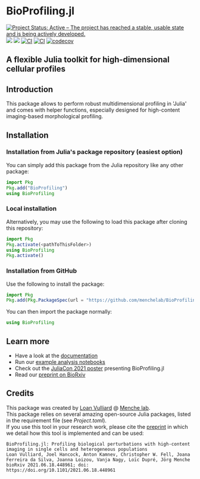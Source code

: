 # BioProfiling.jl
[![Project Status: Active – The project has reached a stable, usable state and is being actively developed.](https://www.repostatus.org/badges/latest/active.svg)](https://www.repostatus.org/#active)
[![](https://img.shields.io/badge/license-MIT-green.svg?style=flat-square)](https://github.com/menchelab/RMP.jl/blob/master/LICENSE)
[![](https://img.shields.io/badge/docs-dev-blue.svg)](https://menchelab.github.io/BioProfiling.jl/dev/)
[![CI](https://github.com/menchelab/BioProfiling.jl/actions/workflows/CI.yml/badge.svg)](https://github.com/menchelab/BioProfiling.jl/actions/workflows/CI.yml)
[![CI](https://github.com/menchelab/BioProfiling.jl/actions/workflows/NightlyCI.yml/badge.svg)](https://github.com/menchelab/BioProfiling.jl/actions/workflows/NightlyCI.yml)
[![codecov](https://codecov.io/gh/menchelab/BioProfiling.jl/branch/master/graph/badge.svg?token=JE1KSLYYR6)](https://codecov.io/gh/menchelab/BioProfiling.jl)

A flexible Julia toolkit for high-dimensional cellular profiles
---

## Introduction

This package allows to perform robust multidimensional profiling in 'Julia' and comes with helper functions, especially designed for high-content imaging-based morphological profiling.

## Installation

### Installation from Julia's package repository (easiest option)

You can simply add this package from the Julia repository like any other package:

```julia
import Pkg
Pkg.add("BioProfiling")
using BioProfiling
```

### Local installation

Alternatively, you may use the following to load this package after cloning this repository:

```julia
import Pkg
Pkg.activate(<pathToThisFolder>)
using BioProfiling
Pkg.activate()
```

### Installation from GitHub

Use the following to install the package:

```julia
import Pkg
Pkg.add(Pkg.PackageSpec(url = "https://github.com/menchelab/BioProfiling.jl.git"))
```

You can then import the package normally:

```julia
using BioProfiling
```

## Learn more

* Have a look at the [documentation](https://menchelab.github.io/BioProfiling.jl/dev/)
* Run our [example analysis notebooks](https://github.com/menchelab/BioProfilingNotebooks)
* Check out the [JuliaCon 2021 poster](https://drive.google.com/file/d/1sjRONQ8dRJDGAiR-wBhC_rEBKiMIs5Rh/preview) presenting BioProfiling.jl 
* Read our [preprint on BioRxiv](https://www.biorxiv.org/content/10.1101/2021.06.18.448961v1)

## Credits

This package was created by [Loan Vulliard](http://vulliard.loan) @ [Menche lab](https://menchelab.com/).  
This package relies on several amazing open-source Julia packages, listed in the requirement file (see *Project.toml*).  
If you use this tool in your research work, please cite the [preprint](https://www.biorxiv.org/content/10.1101/2021.06.18.448961v1) in which we detail how this tool is implemented and can be used:

    BioProfiling.jl: Profiling biological perturbations with high-content imaging in single cells and heterogeneous populations
    Loan Vulliard, Joel Hancock, Anton Kamnev, Christopher W. Fell, Joana Ferreira da Silva, Joanna Loizou, Vanja Nagy, Loïc Dupré, Jörg Menche
    bioRxiv 2021.06.18.448961; doi: https://doi.org/10.1101/2021.06.18.448961 


